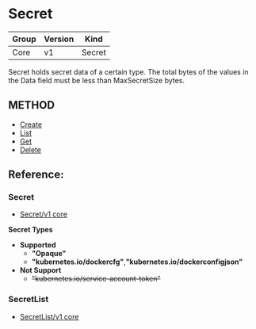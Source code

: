# Secret

| Group | Version | Kind |
| --- | --- | --- |
| Core | v1 | Secret |

Secret holds secret data of a certain type. The total bytes of the values in the Data field must be less than MaxSecretSize bytes.

## METHOD
- [Create](create.md)
- [List](list.md)
- [Get](get.md)
- [Delete](delete.md)

## Reference:

### Secret

- [Secret/v1 core](https://v1-9.docs.kubernetes.io/docs/reference/generated/kubernetes-api/v1.9/#secret-v1-core)

**Secret Types**
- **Supported**
  - **"Opaque"**
  - **"kubernetes.io/dockercfg"**,**"kubernetes.io/dockerconfigjson"**
- **Not Support**
  - ~~"kubernetes.io/service-account-token"~~

### SecretList

- [SecretList/v1 core](https://v1-9.docs.kubernetes.io/docs/reference/generated/kubernetes-api/v1.9/#secretlist-v1-core)
